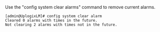 Use the "config system clear alarms" command to remove current alarms. 

```
[admin@UplogixLM]# config system clear alarm
Cleared 0 alarms with times in the future.
Not clearing 2 alarms with times not in the future.
```